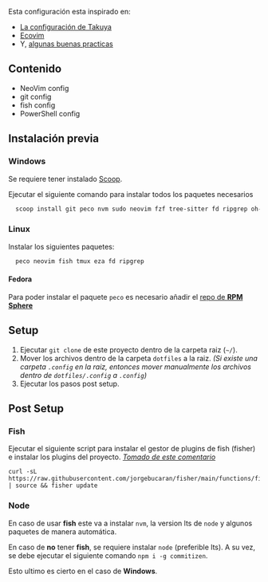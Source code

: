 Esta configuración esta inspirado en:
- [La configuración de Takuya](https://github.com/craftzdog/dotfiles-public)
- [Ecovim](https://github.com/ecosse3/nvim)
- Y, [algunas buenas practicas](https://dotfiles.github.io/utilities/)

## Contenido

- NeoVim config
- git config
- fish config
- PowerShell config

## Instalación previa

### Windows

Se requiere tener instalado [Scoop](https://scoop.sh/).

Ejecutar el siguiente comando para instalar todos los paquetes necesarios

```Powershell
  scoop install git peco nvm sudo neovim fzf tree-sitter fd ripgrep oh-my-posh gcc terminal-icons
```

### Linux

Instalar los siguientes paquetes:

```bash
  peco neovim fish tmux eza fd ripgrep
```

#### Fedora

Para poder instalar el paquete `peco` es necesario añadir el [repo de **RPM Sphere**](https://rpmsphere.github.io/)

## Setup

1. Ejecutar `git clone` de este proyecto dentro de la carpeta raiz (`~/`).
2. Mover los archivos dentro de la carpeta `dotfiles` a la raiz. _(Si existe una carpeta `.config` en la raiz, entonces mover manualmente los archivos dentro de `dotfiles/.config` a `.config`)_
3. Ejecutar los pasos post setup.

## Post Setup

### Fish

Ejecutar el siguiente script para instalar el gestor de plugins de fish (fisher) e instalar los plugins del proyecto. _[Tomado de este comentario](https://github.com/jorgebucaran/fisher/issues/775#issuecomment-1703684632)_

```fish
curl -sL https://raw.githubusercontent.com/jorgebucaran/fisher/main/functions/fisher.fish | source && fisher update
```

### Node

En caso de usar **fish** este va a instalar `nvm`, la version lts de `node` y algunos paquetes de manera automática.

En caso de **no** tener **fish**, se requiere instalar `node` (preferible lts). A su vez, se debe ejecutar el siguiente comando `npm i -g commitizen`.

Esto ultimo es cierto en el caso de **Windows**.
